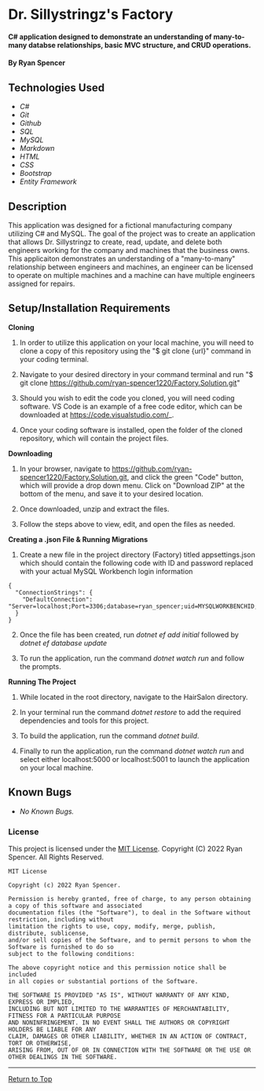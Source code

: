 # Dr. Sillystringz's Factory

#### C# application designed to demonstrate an understanding of many-to-many databse relationships, basic MVC structure, and CRUD operations.

#### By Ryan Spencer

## Technologies Used

- _C#_
- _Git_
- _Github_
- _SQL_
- _MySQL_
- _Markdown_
- _HTML_
- _CSS_
- _Bootstrap_
- _Entity Framework_

## Description

This application was designed for a fictional manufacturing company utilizing C# and MySQL. The goal of the project was to create an application that allows Dr. Sillystringz to create, read, update, and delete both engineers working for the company and machines that the business owns. This applicaiton demonstrates an understanding of a "many-to-many" relationship between engineers and machines, an engineer can be licensed to operate on multiple machines and a machine can have multiple engineers assigned for repairs.

## Setup/Installation Requirements

**Cloning**

1. In order to utilize this application on your local machine, you will need to clone a copy of this repository using the "$ git clone {url}" command in your coding terminal.

2. Navigate to your desired directory in your command terminal and run "$ git clone https://github.com/ryan-spencer1220/Factory.Solution.git"

3. Should you wish to edit the code you cloned, you will need coding software. VS Code is an example of a free code editor, which can be downloaded at https://code.visualstudio.com/_.

4. Once your coding software is installed, open the folder of the cloned repository, which will contain the project files.

**Downloading**

1. In your browser, navigate to https://github.com/ryan-spencer1220/Factory.Solution.git, and click the green "Code" button, which will provide a drop down menu. Click on "Download ZIP" at the bottom of the menu, and save it to your desired location.

2. Once downloaded, unzip and extract the files.

3. Follow the steps above to view, edit, and open the files as needed.

**Creating a .json File & Running Migrations**

1. Create a new file in the project directory (Factory) titled appsettings.json which should contain the following code with ID and password replaced with your actual MySQL Workbench login information

```
{
  "ConnectionStrings": {
    "DefaultConnection": "Server=localhost;Port=3306;database=ryan_spencer;uid=MYSQLWORKBENCHID;pwd=MYSQLWORKBENCHPASSWORD;"
  }
}

```

2. Once the file has been created, run _dotnet ef add initial_ followed by _dotnet ef database update_

3. To run the application, run the command _dotnet watch run_ and follow the prompts.

**Running The Project**

1. While located in the root directory, navigate to the HairSalon directory.

2. In your terminal run the command _dotnet restore_ to add the required dependencies and tools for this project.

3. To build the application, run the command _dotnet build_.

4. Finally to run the application, run the command _dotnet watch run_ and select either localhost:5000 or localhost:5001 to launch the application on your local machine.

## Known Bugs

- _No Known Bugs._

### License

This project is licensed under the [MIT License](https://opensource.org/licenses/MIT). Copyright (C) 2022 Ryan Spencer. All Rights Reserved.

```
MIT License

Copyright (c) 2022 Ryan Spencer.

Permission is hereby granted, free of charge, to any person obtaining a copy of this software and associated
documentation files (the "Software"), to deal in the Software without restriction, including without
limitation the rights to use, copy, modify, merge, publish, distribute, sublicense,
and/or sell copies of the Software, and to permit persons to whom the Software is furnished to do so
subject to the following conditions:

The above copyright notice and this permission notice shall be included
in all copies or substantial portions of the Software.

THE SOFTWARE IS PROVIDED "AS IS", WITHOUT WARRANTY OF ANY KIND, EXPRESS OR IMPLIED,
INCLUDING BUT NOT LIMITED TO THE WARRANTIES OF MERCHANTABILITY, FITNESS FOR A PARTICULAR PURPOSE
AND NONINFRINGEMENT. IN NO EVENT SHALL THE AUTHORS OR COPYRIGHT HOLDERS BE LIABLE FOR ANY
CLAIM, DAMAGES OR OTHER LIABILITY, WHETHER IN AN ACTION OF CONTRACT, TORT OR OTHERWISE,
ARISING FROM, OUT OF OR IN CONNECTION WITH THE SOFTWARE OR THE USE OR OTHER DEALINGS IN THE SOFTWARE.
```

---

<a href="#">Return to Top</a>
